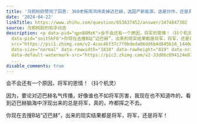 ```yaml
---
title: '乌鸦校尉赞同了回答: 360老板周鸿祎卖掉迈巴赫，选国产新能源，这是炒作，还是真实需求？'
date: '2024-04-22'
linkTitle: https://www.zhihu.com/question/653637452/answer/3474847302
source: 乌鸦校尉的知乎动态
description: <p data-pid="qpnB8MzK">会不会还有一个原因，将军的恩情！（抖个机灵）</p><p data-pid="LkLGl5EN">因为，要论对迈巴赫名气传播，好像谁也不如将军厉害，我现在也不知道咋的，看到迈巴赫脑海中浮现出来的总是将军，真的，咋都挥之不去。</p><p
  data-pid="soitSkF8">你现在去搜B站“迈巴赫”，出来的现实结果都是将军，将军，还是将军！</p><figure data-size="normal"><img
  src="https://pic1.zhimg.com/v2-4cac46f37c7f0bdeda06dd6b4d845b18_1440w.jpg" data-caption=""
  data-size="normal" data-rawwidth="1810" data-rawheight="819" data-original-token="v2-a009476665f0f846fa5a2d2b0b022694"
  data-default-watermark-src="https://pic2.zhimg.com/v2-33d06c094124e07cc8d0abc46a3
  ...
disable_comments: true
---
```

<p data-pid="qpnB8MzK">会不会还有一个原因，将军的恩情！（抖个机灵）</p><p data-pid="LkLGl5EN">因为，要论对迈巴赫名气传播，好像谁也不如将军厉害，我现在也不知道咋的，看到迈巴赫脑海中浮现出来的总是将军，真的，咋都挥之不去。</p><p data-pid="soitSkF8">你现在去搜B站“迈巴赫”，出来的现实结果都是将军，将军，还是将军！</p><figure data-size="normal"><img src="https://pic1.zhimg.com/v2-4cac46f37c7f0bdeda06dd6b4d845b18_1440w.jpg" data-caption="" data-size="normal" data-rawwidth="1810" data-rawheight="819" data-original-token="v2-a009476665f0f846fa5a2d2b0b022694" data-default-watermark-src="https://pic2.zhimg.com/v2-33d06c094124e07cc8d0abc46a3 ...